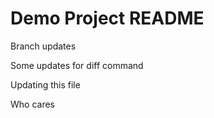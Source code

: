 # Demo Project README

Branch updates

Some updates for diff command

Updating this file

Who cares

